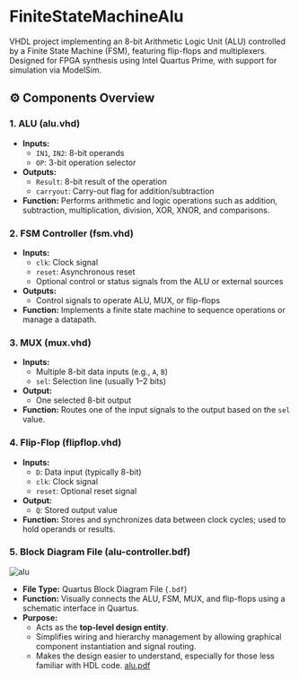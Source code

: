 # FiniteStateMachineAlu
VHDL project implementing an 8-bit Arithmetic Logic Unit (ALU) controlled by a Finite State Machine (FSM), featuring flip-flops and multiplexers. Designed for FPGA synthesis using Intel Quartus Prime, with support for simulation via ModelSim.

## ⚙️ Components Overview

### 1. **ALU (alu.vhd)**
- **Inputs:**
  - `IN1`, `IN2`: 8-bit operands
  - `OP`: 3-bit operation selector
- **Outputs:**
  - `Result`: 8-bit result of the operation
  - `carryout`: Carry-out flag for addition/subtraction
- **Function:** Performs arithmetic and logic operations such as addition, subtraction, multiplication, division, XOR, XNOR, and comparisons.

### 2. **FSM Controller (fsm.vhd)**
- **Inputs:**
  - `clk`: Clock signal
  - `reset`: Asynchronous reset
  - Optional control or status signals from the ALU or external sources
- **Outputs:**
  - Control signals to operate ALU, MUX, or flip-flops
- **Function:** Implements a finite state machine to sequence operations or manage a datapath.

### 3. **MUX (mux.vhd)**
- **Inputs:**
  - Multiple 8-bit data inputs (e.g., `A`, `B`)
  - `sel`: Selection line (usually 1–2 bits)
- **Output:**
  - One selected 8-bit output
- **Function:** Routes one of the input signals to the output based on the `sel` value.

### 4. **Flip-Flop (flipflop.vhd)**
- **Inputs:**
  - `D`: Data input (typically 8-bit)
  - `clk`: Clock signal
  - `reset`: Optional reset signal
- **Output:**
  - `Q`: Stored output value
- **Function:** Stores and synchronizes data between clock cycles; used to hold operands or results.

### 5. **Block Diagram File (alu-controller.bdf)**
![alu](https://github.com/user-attachments/assets/8c1a3464-6775-447c-9ea4-2fc7b0974063)
- **File Type:** Quartus Block Diagram File (`.bdf`)
- **Function:** Visually connects the ALU, FSM, MUX, and flip-flops using a schematic interface in Quartus.
- **Purpose:** 
  - Acts as the **top-level design entity**.
  - Simplifies wiring and hierarchy management by allowing graphical component instantiation and signal routing.
  - Makes the design easier to understand, especially for those less familiar with HDL code.
 [alu.pdf](https://github.com/user-attachments/files/20085633/alu.pdf)

